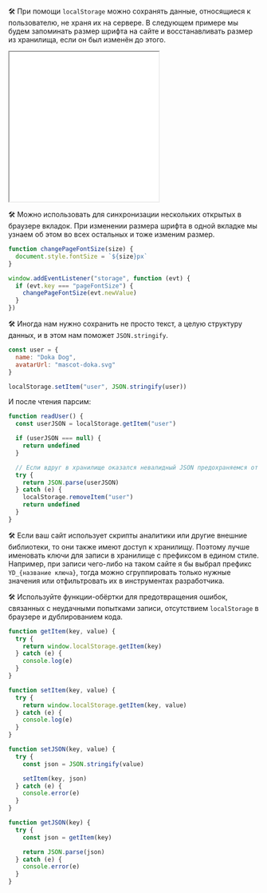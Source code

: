 🛠 При помощи `localStorage` можно сохранять данные, относящиеся к пользователю, не храня их на сервере. В следующем примере мы будем запоминать размер шрифта на сайте и восстанавливать размер из хранилища, если он был изменён до этого.

<iframe title="Название — localStorage — Дока" src="../demos/akellbl4-VwPQqwJ/" height="300"></iframe>

🛠 Можно использовать для синхронизации нескольких открытых в браузере вкладок. При изменении размера шрифта в одной вкладке мы узнаем об этом во всех остальных и тоже изменим размер.

```js
function changePageFontSize(size) {
  document.style.fontSize = `${size}px`
}

window.addEventListener("storage", function (evt) {
  if (evt.key === "pageFontSize") {
    changePageFontSize(evt.newValue)
  }
})
```

🛠 Иногда нам нужно сохранить не просто текст, а целую структуру данных, и в этом нам поможет `JSON.stringify`.

```js
const user = {
  name: "Doka Dog",
  avatarUrl: "mascot-doka.svg"
}

localStorage.setItem("user", JSON.stringify(user))
```

И после чтения парсим:

```js
function readUser() {
  const userJSON = localStorage.getItem("user")

  if (userJSON === null) {
    return undefined
  }

  // Если вдруг в хранилище оказался невалидный JSON предохраняемся от этого
  try {
    return JSON.parse(userJSON)
  } catch (e) {
    localStorage.removeItem("user")
    return undefined
  }
}
```

🛠 Если ваш сайт использует скрипты аналитики или другие внешние библиотеки, то они также имеют доступ к хранилищу. Поэтому лучше именовать ключи для записи в хранилище с префиксом в едином стиле. Например, при записи чего-либо на таком сайте я бы выбрал префикс `YD_{название ключа}`, тогда можно сгруппировать только нужные значения или отфильтровать их в инструментах разработчика.

🛠 Используйте функции-обёртки для предотвращения ошибок, связанных с неудачными попытками записи, отсутствием `localStorage` в браузере и дублированием кода.

```js
function getItem(key, value) {
  try {
    return window.localStorage.getItem(key)
  } catch (e) {
    console.log(e)
  }
}

function setItem(key, value) {
  try {
    return window.localStorage.getItem(key, value)
  } catch (e) {
    console.log(e)
  }
}

function setJSON(key, value) {
  try {
    const json = JSON.stringify(value)

    setItem(key, json)
  } catch (e) {
    console.error(e)
  }
}

function getJSON(key) {
  try {
    const json = getItem(key)

    return JSON.parse(json)
  } catch (e) {
    console.error(e)
  }
}
```
